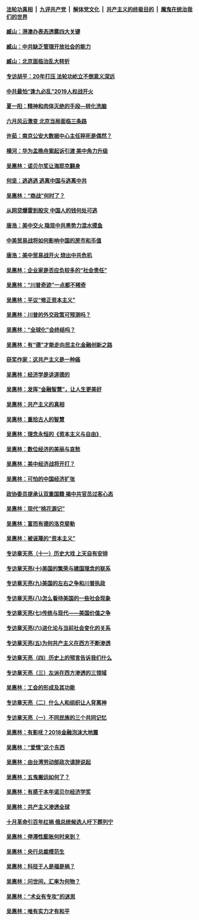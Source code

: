 ####  [法轮功真相](../../../../basic/blob/master/README.md?t=08201126) &nbsp;|&nbsp; [九评共产党](../../../../9ping.md/blob/master/README.md?t=08201126) &nbsp;|&nbsp; [解体党文化](../../../../jtdwh.md/blob/master/README.md?t=08201126)  &nbsp;|&nbsp; [共产主义的终极目的](../../../../gczydzjmd.md/blob/master/README.md?t=08201126) &nbsp;|&nbsp; [魔鬼在统治我们的世界](../../../../mgztzwmdsj.md/blob/master/README.md?t=08201126) 

#### [臧山：港澳办表态透露四大关键](../pages/nsc423/n11421628.md?t=08201126) 

#### [臧山：中共缺乏管理开放社会的能力](../pages/nsc423/n11407457.md?t=08201126) 

#### [臧山：北京面临治乱大转折](../pages/nsc423/n11406895.md?t=08201126) 

#### [专访胡平：20年打压 法轮功屹立不倒意义深远](../pages/nsc423/n11398800.md?t=08201126) 

#### [中共最怕“逢九必乱”2019人权战开火](../pages/nsc423/n11385248.md?t=08201126) 

#### [夏一阳：精神和肉体灭绝的手段—转化洗脑](../pages/nsc423/n11368250.md?t=08201126) 

#### [六月风云激变 北京当局面临三条路](../pages/nsc423/n11313668.md?t=08201126) 

#### [许茹：南京公安大数据中心主任猝死是偶然？](../pages/nsc423/n11064744.md?t=08201126) 

#### [横河：华为孟晚舟案起诉引渡 美中角力升级](../pages/nsc423/n11027230.md?t=08201126) 

#### [吴惠林：诺贝尔奖让海耶克翻身](../pages/nsc423/n10890049.md?t=08201126) 

#### [何坚：逃逃逃 逃离中国与逃离中共](../pages/nsc423/n10592891.md?t=08201126) 

#### [吴惠林：“商战”何时了？](../pages/nsc423/n10573558.md?t=08201126) 

#### [从网贷爆雷到股灾 中国人的钱何处可逃](../pages/nsc423/n10572800.md?t=08201126) 

#### [唐浩：美中交火 隐现中共黑势力混水摸鱼](../pages/nsc423/n10544040.md?t=08201126) 

#### [中美贸易战将如何影响中国的房市和币值](../pages/nsc423/n10543697.md?t=08201126) 

#### [唐浩：美中贸易战开火 烧出中共危机](../pages/nsc423/n10540126.md?t=08201126) 

#### [吴惠林：企业家是否应负较多的“社会责任”](../pages/nsc423/n10535022.md?t=08201126) 

#### [吴惠林：“川普奇迹”一点都不稀奇](../pages/nsc423/n10512808.md?t=08201126) 

#### [吴惠林：平议“修正资本主义”](../pages/nsc423/n10495724.md?t=08201126) 

#### [吴惠林：川普的外交政策可预测吗？](../pages/nsc423/n10462387.md?t=08201126) 

#### [吴惠林：“全球化”会终结吗？](../pages/nsc423/n10452838.md?t=08201126) 

#### [吴惠林：有“德”才能走向民主化金融创新之路](../pages/nsc423/n10432292.md?t=08201126) 

#### [获奖作家：这共产主义是一种癌](../pages/nsc423/n10431541.md?t=08201126) 

#### [吴惠林：经济学是讲道德的](../pages/nsc423/n10398014.md?t=08201126) 

#### [吴惠林：发挥“金融智慧”，让人生更美好](../pages/nsc423/n10375019.md?t=08201126) 

#### [吴惠林：共产主义的真相](../pages/nsc423/n10351394.md?t=08201126) 

#### [吴惠林：重拾古人的智慧](../pages/nsc423/n10337691.md?t=08201126) 

#### [吴惠林：理念永恒的《资本主义与自由》](../pages/nsc423/n10316274.md?t=08201126) 

#### [吴惠林：数位经济的美丽与哀愁](../pages/nsc423/n10292946.md?t=08201126) 

#### [吴惠林：美中经济战将开打？](../pages/nsc423/n10258825.md?t=08201126) 

#### [吴惠林：可怕的中国经济扩张](../pages/nsc423/n10219147.md?t=08201126) 

#### [政协委员提承认双重国籍 揭中共官员过客心态](../pages/nsc423/n10208809.md?t=08201126) 

#### [吴惠林：现代“桃花源记”](../pages/nsc423/n10185234.md?t=08201126) 

#### [吴惠林：富而有德的洛克斐勒](../pages/nsc423/n10142264.md?t=08201126) 

#### [吴惠林：被诬蔑的“资本主义”](../pages/nsc423/n10124816.md?t=08201126) 

#### [专访章天亮（十一）历史大戏 上天自有安排](../pages/nsc423/n10094905.md?t=08201126) 

#### [专访章天亮(十)美国的繁荣与建国理念的联系](../pages/nsc423/n10094899.md?t=08201126) 

#### [专访章天亮(九)美国的左右之争和川普执政](../pages/nsc423/n10094889.md?t=08201126) 

#### [专访章天亮(八)怎么看待美国的一些社会现象](../pages/nsc423/n10094857.md?t=08201126) 

#### [专访章天亮(七)传统与现代——美国价值之争](../pages/nsc423/n10093140.md?t=08201126) 

#### [专访章天亮(六)进化论与当前社会变化的关系](../pages/nsc423/n10092036.md?t=08201126) 

#### [专访章天亮(五)为何共产主义在西方不断渗透](../pages/nsc423/n10083620.md?t=08201126) 

#### [专访章天亮（四）历史上的预言告诉我们什么](../pages/nsc423/n10083606.md?t=08201126) 

#### [专访章天亮（三）左派在西方渗透的三领域](../pages/nsc423/n10081115.md?t=08201126) 

#### [吴惠林：工会的形成及其功能](../pages/nsc423/n10080633.md?t=08201126) 

#### [专访章天亮（二）什么人和组织让人背离神](../pages/nsc423/n10076637.md?t=08201126) 

#### [专访章天亮（一）不同民族的三个共同记忆](../pages/nsc423/n10074188.md?t=08201126) 

#### [吴惠林：有影呒？2018金融泡沫大地震](../pages/nsc423/n10040534.md?t=08201126) 

#### [吴惠林：“爱情”这个东西](../pages/nsc423/n10019423.md?t=08201126) 

#### [吴惠林：由台湾劳动部政次请辞说起](../pages/nsc423/n9979679.md?t=08201126) 

#### [吴惠林：五鬼搬运如何了？](../pages/nsc423/n9925338.md?t=08201126) 

#### [吴惠林：有感于本年诺贝尔经济学奖](../pages/nsc423/n9871883.md?t=08201126) 

#### [吴惠林：共产主义渗透全球](../pages/nsc423/n9812748.md?t=08201126) 

#### [十月革命引百年红祸 俄总统候选人吁下葬列宁](../pages/nsc423/n9810182.md?t=08201126) 

#### [吴惠林：停滞性膨胀何时来到？](../pages/nsc423/n9764136.md?t=08201126) 

#### [吴惠林：央行总裁模范生](../pages/nsc423/n9728134.md?t=08201126) 

#### [吴惠林：科技于人是福是祸？](../pages/nsc423/n9672982.md?t=08201126) 

#### [吴惠林：问世间，汇率为何物？](../pages/nsc423/n9621788.md?t=08201126) 

#### [吴惠林：“术业有专攻”的迷思](../pages/nsc423/n9580363.md?t=08201126) 

#### [吴惠林：唯有实力才有和平](../pages/nsc423/n9529599.md?t=08201126) 


